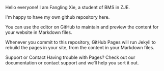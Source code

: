 Hello everyone! I am Fangling Xie, a student of BMS in ZJE.

I'm happy to have my own github repository here.

You can use the editor on GitHub to maintain and preview the content for your website in Markdown files.

Whenever you commit to this repository, GitHub Pages will run Jekyll to rebuild the pages in your site, from the content in your Markdown files.

Support or Contact Having trouble with Pages? Check out our documentation or contact support and we’ll help you sort it out.
